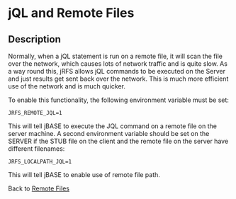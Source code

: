 # jQL and Remote Files

<PageHeader />

## Description

Normally, when a jQL statement is run on a remote file, it will scan the file over the network, which causes lots of network traffic and is quite slow. As a way round this, jRFS allows jQL commands to be executed on the Server and just results get sent back over the network. This is much more efficient use of the network and is much quicker.

To enable this functionality, the following environment variable must be set:

```
JRFS_REMOTE_JQL=1
```

This will tell jBASE to execute the JQL command on a remote file on the server machine. A second environment variable should be set on the SERVER if the STUB file on the client and the remote file on the server have different filenames:

```
JRFS_LOCALPATH_JQL=1
```

This will tell jBASE to enable use of remote file path.

Back to [Remote Files](./../jbase-remote-file-service/README.md)
  
<PageFooter />
